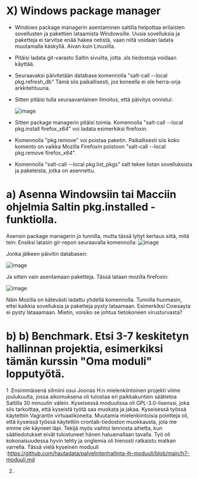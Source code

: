 # X) Windows package manager
- Windows package managerin asentaminen saltilla helpottaa erilaisten sovellusten ja pakettien lataamista Windowsille. Uusia sovelluksia ja paketteja ei tarvitse enää hakea 
netistä, vaan niitä voidaan ladata muutamalla käskyllä. Aivan kuin Linuxilla. 
- Pitäisi ladata git-varasto Saltin sivuilta, jotta .sls tiedostoja voidaan käyttää.
- Seuraavaksi päivitetään database komennolla "salt-call --local pkg.refresh_db" Tämä siis paikallisesti, jos koneella ei ole herra-orja arkkitehtuuria.
- Sitten pitäisi tulla seuraavanlainen ilmoitus, että päivitys onnistui:

  ![image](https://github.com/LeeviHuttunen/Palvelintenhallinta/assets/165004822/27114151-fde7-4789-a3af-44f61a05f0c3)

- Sitten package managerin pitäisi toimia. Komennolla "salt-call --local pkg.install firefox_x64" voi ladata esimerkiksi firefoxin. 
- Komennolla "pkg.remove" voi poistaa paketin. Paikallisesti siis koko komento on vaikka Mozilla Firefoxin poistoon "salt-call --local pkg.remove firefox_x64".
- Komennolla "salt-call --local pkg.list_pkgs" salt tekee listan sovelluksista ja paketeista, jotka on asennettu.

# a)  Asenna Windowsiin tai Macciin ohjelmia Saltin pkg.installed -funktiolla.
Asensin package managerin jo tunnilla, mutta tässä lyhyt kertaus siitä, mitä tein:
Ensiksi latasin gir-repon seuraavalla komennolla: 
![image](https://github.com/LeeviHuttunen/Palvelintenhallinta/assets/165004822/2f88f0f9-0b1a-4964-b109-0ab0a06e9b0e)

Jonka jälkeen päivitin databasen:

![image](https://github.com/LeeviHuttunen/Palvelintenhallinta/assets/165004822/664d286b-8baa-4ab3-a874-6af57722c081)

Ja sitten vain asentamaan paketteja. Tässä lataan mozilla firefoxin:

![image](https://github.com/LeeviHuttunen/Palvelintenhallinta/assets/165004822/df9ec09e-1732-4fa1-ac71-6b6475e5897f)

Näin Mozilla on kätevästi ladattu yhdellä komennolla. Tunnilla huomasin, ettei kaikkia sovelluksia ja paketteja pysty lataamaan. Esimerkiksi Cowsayta ei pysty lataaamaan.
Mietin, voisiko se johtua tietokoneen virusturvasta?


# b) b) Benchmark. Etsi 3-7 keskitetyn hallinnan projektia, esimerkiksi tämän kurssin "Oma moduli" lopputyötä.

1 .Ensimmäisenä silmiini osui Joonas H:n mielenkiintoinen projekti viime joulukuulta, jossa aikomuksena oli tulostaa eri paikkakuntien säätietoa Saltilla 30 minuutin välein.
Kyseisessä moduulissa oli GPL-3.0-lisenssi, joka siis tarkoittaa, että kyseistä työtä saa muokata ja jakaa. Kyseisessä työssä käytettiin Vagrantin virtuaalikoneita.
Muutamia mielenkiintoisia pointteja oli, että kyseissä työssä käytettiin crontab-tiedoston muokkausta, jota me emme ole käyneet läpi. Tekijä myös vaihtoi lennosta aihetta,
kun säätiedotukset eivät tulostuneet hänen haluamallaan tavalla. Työ oli kokonaisuudessa hyvin tehty ja onglemia oli hienosti ratkaistu matkan varrella. 
Tässä vielä kyseinen moduuli :https://github.com/hautadata/palvelintenhallinta-jh-moduuli/blob/main/h7-moduuli.md

2. 


